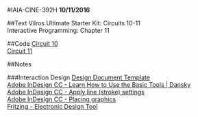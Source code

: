 #IAIA-CINE-392H
**10/11/2016**

##Text
Vilros Ultimate Starter Kit: Circuits 10-11  
Interactive Programming: Chapter 11    

##Code
[Circuit 10](../arduino/Circuit_10/Circuit_10.ino)  
[Circuit 11](../arduino/Circuit_11/Circuit_11.ino)  

##Notes  

###Interaction Design
[Design Document Template](../proposal/design-document-template)  
[Adobe InDesign CC - Learn How to Use the Basic Tools | Dansky](https://www.youtube.com/watch?v=AshfNo-i8Ws)  
[Adobe InDesign CC - Apply line (stroke) settings](https://helpx.adobe.com/indesign/using/applying-line-stroke-settings.html)  
[Adobe InDesign CC - Placing graphics](https://helpx.adobe.com/indesign/using/placing-graphics.html)  
[Fritzing - Electronic Design Tool](http://fritzing.org/home/)